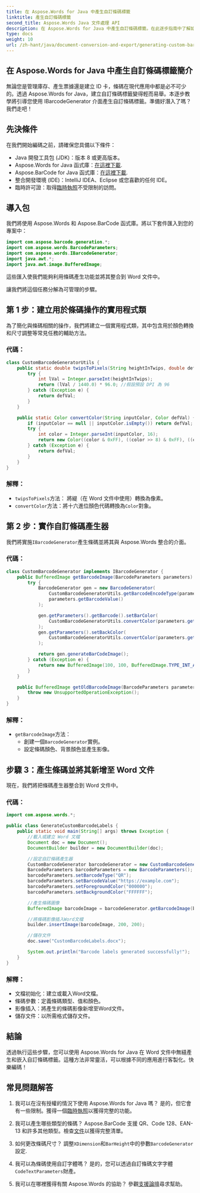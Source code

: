 ```yaml
---
title: 在 Aspose.Words for Java 中產生自訂條碼標籤
linktitle: 產生自訂條碼標籤
second_title: Aspose.Words Java 文件處理 API
description: 在 Aspose.Words for Java 中產生自訂條碼標籤。在此逐步指南中了解如何使用 Aspose.Words for Java 建立個人化條碼解決方案。
type: docs
weight: 10
url: /zh-hant/java/document-conversion-and-export/generating-custom-barcode-labels/
---
```


## 在 Aspose.Words for Java 中產生自訂條碼標籤簡介

無論您是管理庫存、產生票據還是建立 ID 卡，條碼在現代應用中都是必不可少的。透過 Aspose.Words for Java，建立自訂條碼標籤變得輕而易舉。本逐步教學將引導您使用 IBarcodeGenerator 介面產生自訂條碼標籤。準備好潛入了嗎？我們走吧！


## 先決條件

在我們開始編碼之前，請確保您具備以下條件：

- Java 開發工具包 (JDK)：版本 8 或更高版本。
-  Aspose.Words for Java 函式庫：[在這裡下載](https://releases.aspose.com/words/java/).
- Aspose.BarCode for Java 函式庫：[在這裡下載](https://releases.aspose.com/).
- 整合開發環境 (IDE)：IntelliJ IDEA、Eclipse 或您喜歡的任何 IDE。
- 臨時許可證：取得[臨時執照](https://purchase.aspose.com/temporary-license/)不受限制的訪問。

## 導入包

我們將使用 Aspose.Words 和 Aspose.BarCode 函式庫。將以下套件匯入到您的專案中：

```java
import com.aspose.barcode.generation.*;
import com.aspose.words.BarcodeParameters;
import com.aspose.words.IBarcodeGenerator;
import java.awt.*;
import java.awt.image.BufferedImage;
```

這些匯入使我們能夠利用條碼產生功能並將其整合到 Word 文件中。

讓我們將這個任務分解為可管理的步驟。

## 第 1 步：建立用於條碼操作的實用程式類

為了簡化與條碼相關的操作，我們將建立一個實用程式類，其中包含用於顏色轉換和尺寸調整等常見任務的輔助方法。

### 代碼：

```java
class CustomBarcodeGeneratorUtils {
    public static double twipsToPixels(String heightInTwips, double defVal) {
        try {
            int lVal = Integer.parseInt(heightInTwips);
            return (lVal / 1440.0) * 96.0; //假設預設 DPI 為 96
        } catch (Exception e) {
            return defVal;
        }
    }

    public static Color convertColor(String inputColor, Color defVal) {
        if (inputColor == null || inputColor.isEmpty()) return defVal;
        try {
            int color = Integer.parseInt(inputColor, 16);
            return new Color((color & 0xFF), ((color >> 8) & 0xFF), ((color >> 16) & 0xFF));
        } catch (Exception e) {
            return defVal;
        }
    }
}
```

### 解釋：

- `twipsToPixels`方法： 將緹（在 Word 文件中使用）轉換為像素。
- `convertColor`方法：將十六進位顏色代碼轉換為`Color`對象。

## 第 2 步：實作自訂條碼產生器

我們將實施`IBarcodeGenerator`產生條碼並將其與 Aspose.Words 整合的介面。

### 代碼：

```java
class CustomBarcodeGenerator implements IBarcodeGenerator {
    public BufferedImage getBarcodeImage(BarcodeParameters parameters) {
        try {
            BarcodeGenerator gen = new BarcodeGenerator(
                CustomBarcodeGeneratorUtils.getBarcodeEncodeType(parameters.getBarcodeType()),
                parameters.getBarcodeValue()
            );

            gen.getParameters().getBarcode().setBarColor(
                CustomBarcodeGeneratorUtils.convertColor(parameters.getForegroundColor(), Color.BLACK)
            );
            gen.getParameters().setBackColor(
                CustomBarcodeGeneratorUtils.convertColor(parameters.getBackgroundColor(), Color.WHITE)
            );

            return gen.generateBarCodeImage();
        } catch (Exception e) {
            return new BufferedImage(100, 100, BufferedImage.TYPE_INT_ARGB);
        }
    }

    public BufferedImage getOldBarcodeImage(BarcodeParameters parameters) {
        throw new UnsupportedOperationException();
    }
}
```

### 解釋：

- `getBarcodeImage`方法：
  - 創建一個`BarcodeGenerator`實例。
  - 設定條碼顏色、背景顏色並產生影像。

## 步驟 3：產生條碼並將其新增至 Word 文件

現在，我們將把條碼產生器整合到 Word 文件中。

### 代碼：

```java
import com.aspose.words.*;

public class GenerateCustomBarcodeLabels {
    public static void main(String[] args) throws Exception {
        //載入或建立 Word 文檔
        Document doc = new Document();
        DocumentBuilder builder = new DocumentBuilder(doc);

        //設定自訂條碼產生器
        CustomBarcodeGenerator barcodeGenerator = new CustomBarcodeGenerator();
        BarcodeParameters barcodeParameters = new BarcodeParameters();
        barcodeParameters.setBarcodeType("QR");
        barcodeParameters.setBarcodeValue("https://example.com");
        barcodeParameters.setForegroundColor("000000");
        barcodeParameters.setBackgroundColor("FFFFFF");

        //產生條碼圖像
        BufferedImage barcodeImage = barcodeGenerator.getBarcodeImage(barcodeParameters);

        //將條碼影像插入Word文檔
        builder.insertImage(barcodeImage, 200, 200);

        //儲存文件
        doc.save("CustomBarcodeLabels.docx");

        System.out.println("Barcode labels generated successfully!");
    }
}
```

### 解釋：

- 文檔初始化：建立或載入Word文檔。
- 條碼參數：定義條碼類型、值和顏色。
- 影像插入：將產生的條碼影像新增至Word文件。
- 儲存文件：以所需格式儲存文件。

## 結論

透過執行這些步驟，您可以使用 Aspose.Words for Java 在 Word 文件中無縫產生和嵌入自訂條碼標籤。這種方法非常靈活，可以根據不同的應用進行客製化。快樂編碼！


## 常見問題解答

1. 我可以在沒有授權的情況下使用 Aspose.Words for Java 嗎？
是的，但它會有一些限制。獲得一個[臨時執照](https://purchase.aspose.com/temporary-license/)以獲得完整的功能。

2. 我可以產生哪些類型的條碼？
Aspose.BarCode 支援 QR、Code 128、EAN-13 和許多其他類型。檢查[文件](https://reference.aspose.com/words/java/)以獲得完整清單。

3. 如何更改條碼尺寸？
調整`XDimension`和`BarHeight`中的參數`BarcodeGenerator`設定.

4. 我可以為條碼使用自訂字體嗎？
是的，您可以透過自訂條碼文字字體`CodeTextParameters`財產。

5. 我可以在哪裡獲得有關 Aspose.Words 的協助？
參觀[支援論壇](https://forum.aspose.com/c/words/8/)尋求幫助。

